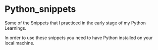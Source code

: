 # Python_snippets
Some of the Snippets that I practiced in the early stage of my Python Learnings.

In order to use these snippets you need to have Python installed on your local machine.
